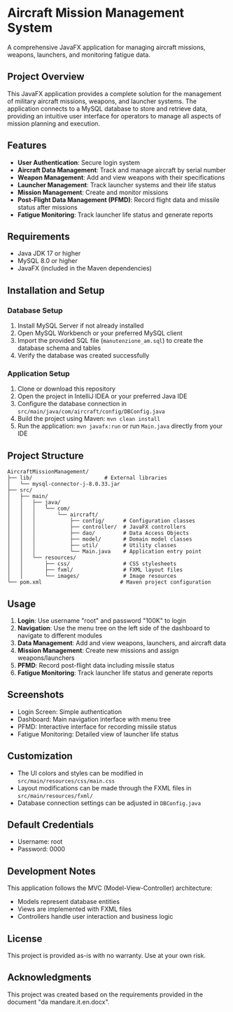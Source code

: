 # Aircraft Mission Management System

A comprehensive JavaFX application for managing aircraft missions, weapons, launchers, and monitoring fatigue data.

## Project Overview

This JavaFX application provides a complete solution for the management of military aircraft missions, weapons, and launcher systems. The application connects to a MySQL database to store and retrieve data, providing an intuitive user interface for operators to manage all aspects of mission planning and execution.

## Features

- **User Authentication**: Secure login system
- **Aircraft Data Management**: Track and manage aircraft by serial number
- **Weapon Management**: Add and view weapons with their specifications
- **Launcher Management**: Track launcher systems and their life status
- **Mission Management**: Create and monitor missions
- **Post-Flight Data Management (PFMD)**: Record flight data and missile status after missions
- **Fatigue Monitoring**: Track launcher life status and generate reports

## Requirements

- Java JDK 17 or higher
- MySQL 8.0 or higher
- JavaFX (included in the Maven dependencies)

## Installation and Setup

### Database Setup

1. Install MySQL Server if not already installed
2. Open MySQL Workbench or your preferred MySQL client
3. Import the provided SQL file (`manutenzione_am.sql`) to create the database schema and tables
4. Verify the database was created successfully

### Application Setup

1. Clone or download this repository
2. Open the project in IntelliJ IDEA or your preferred Java IDE
3. Configure the database connection in `src/main/java/com/aircraft/config/DBConfig.java`
4. Build the project using Maven: `mvn clean install`
5. Run the application: `mvn javafx:run` or run `Main.java` directly from your IDE

## Project Structure

```
AircraftMissionManagement/
├── lib/                       # External libraries
│   └── mysql-connector-j-8.0.33.jar
├── src/
│   ├── main/
│   │   ├── java/
│   │   │   └── com/
│   │   │       └── aircraft/
│   │   │           ├── config/      # Configuration classes
│   │   │           ├── controller/  # JavaFX controllers
│   │   │           ├── dao/         # Data Access Objects
│   │   │           ├── model/       # Domain model classes
│   │   │           ├── util/        # Utility classes
│   │   │           └── Main.java    # Application entry point
│   │   └── resources/
│   │       ├── css/                 # CSS stylesheets
│   │       ├── fxml/                # FXML layout files
│   │       └── images/              # Image resources
└── pom.xml                         # Maven project configuration
```

## Usage

1. **Login**: Use username "root" and password "100K" to login
2. **Navigation**: Use the menu tree on the left side of the dashboard to navigate to different modules
3. **Data Management**: Add and view weapons, launchers, and aircraft data
4. **Mission Management**: Create new missions and assign weapons/launchers
5. **PFMD**: Record post-flight data including missile status
6. **Fatigue Monitoring**: Track launcher life status and generate reports

## Screenshots

- Login Screen: Simple authentication
- Dashboard: Main navigation interface with menu tree
- PFMD: Interactive interface for recording missile status
- Fatigue Monitoring: Detailed view of launcher life status

## Customization

- The UI colors and styles can be modified in `src/main/resources/css/main.css`
- Layout modifications can be made through the FXML files in `src/main/resources/fxml/`
- Database connection settings can be adjusted in `DBConfig.java`

## Default Credentials

- Username: root
- Password: 0000

## Development Notes

This application follows the MVC (Model-View-Controller) architecture:
- Models represent database entities
- Views are implemented with FXML files
- Controllers handle user interaction and business logic

## License

This project is provided as-is with no warranty. Use at your own risk.

## Acknowledgments

This project was created based on the requirements provided in the document "da mandare.it.en.docx".